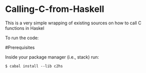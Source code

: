 # Calling-C-from-Haskell
This is a very simple wrapping of existing sources on how to call C functions in Haskel

To run the code:

#Prerequisites

Inside your package manager (i.e., stack) run:

```
$ cabal install --lib c2hs
```
